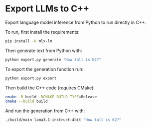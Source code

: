 # Export LLMs to C++

Export language model inference from Python to run directly in C++.

To run, first install the requirements:

```bash
pip install -U mlx-lm
```

Then generate text from Python with:

```bash
python export.py generate "How tall is K2?"
```

To export the generation function run:

```bash
python export.py export
```

Then build the C++ code (requires CMake):

```bash
cmake -B build -DCMAKE_BUILD_TYPE=Release
cmake --build build
```

And run the generation from C++ with:

```bash
./build/main lama3.1-instruct-4bit "How tall is K2?"
```

